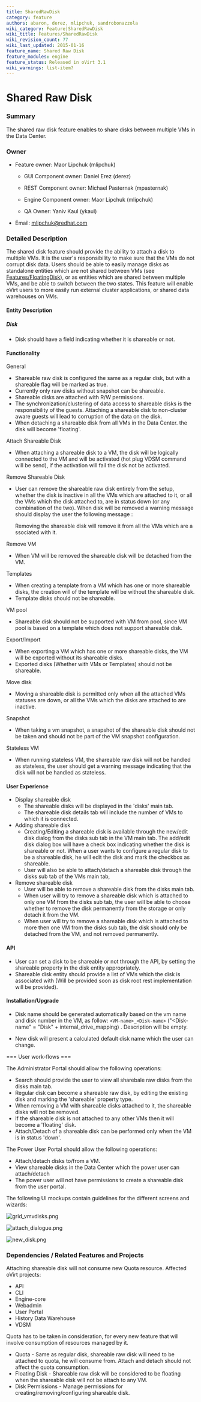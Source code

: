 ```yaml
---
title: SharedRawDisk
category: feature
authors: abaron, derez, mlipchuk, sandrobonazzola
wiki_category: Feature|SharedRawDisk
wiki_title: Features/SharedRawDisk
wiki_revision_count: 77
wiki_last_updated: 2015-01-16
feature_name: Shared Raw Disk
feature_modules: engine
feature_status: Released in oVirt 3.1
wiki_warnings: list-item?
---
```


# Shared Raw Disk

### Summary

The shared raw disk feature enables to share disks between multiple VMs in the Data Center.

### Owner

*   Feature owner: Maor Lipchuk (mlipchuk)

    * GUI Component owner: Daniel Erez (derez)

    * REST Component owner: Michael Pasternak (mpasternak)

    * Engine Component owner: Maor Lipchuk (mlipchuk)

    * QA Owner: Yaniv Kaul (ykaul)

*   Email: mlipchuk@redhat.com


### Detailed Description

The shared disk feature should provide the ability to attach a disk to multiple VMs. It is the user's responsibility to make sure that the VMs do not corrupt disk data.
Users should be able to easily manage disks as standalone entities which are not shared between VMs (see [Features/FloatingDisk](/develop/release-management/features/storage/floatingdisk/)),
 or as entities which are shared between multiple VMs, and be able to switch between the two states. This feature will enable oVirt users to more easily run external cluster applications, or shared data warehouses on VMs.

#### Entity Description

##### Disk

*   Disk should have a field indicating whether it is shareable or not.

#### Functionality

General

*   Shareable raw disk is configured the same as a regular disk, but with a shareable flag will be marked as true.
*   Currently only raw disks without snapshot can be shareable.
*   Shareable disks are attached with R/W permissions.
*   The synchronization/clustering of data access to shareable disks is the responsibility of the guests. Attaching a shareable disk to non-cluster aware guests will lead to corruption of the data on the disk.
*   When detaching a shareable disk from all VMs in the Data Center. the disk will become 'floating'.

Attach Shareable Disk

*   When attaching a shareable disk to a VM, the disk will be logically connected to the VM and will be activated (hot plug VDSM command will be send), if the activation will fail the disk not be activated.

Remove Shareable Disk

*   User can remove the shareable raw disk entirely from the setup, whether the disk is inactive in all the VMs which are attached to it, or all the VMs which the disk attached to, are in status down (or any combination of the two).
     When disk will be removed a warning message should display the user the following message :

      Removing the shareable disk will remove it from all the VMs which are associated with it.

Remove VM

*   When VM will be removed the shareable disk will be detached from the VM.

Templates

*   When creating a template from a VM which has one or more shareable disks, the creation will of the template will be without the shareable disk.
*   Template disks should not be shareable.

VM pool

*   Shareable disk should not be supported with VM from pool, since VM pool is based on a template which does not support shareable disk.

Export/Import

*   When exporting a VM which has one or more shareable disks, the VM will be exported without its shareable disks.
*   Exported disks (Whether with VMs or Templates) should not be shareable.

Move disk

*   Moving a shareable disk is permitted only when all the attached VMs statuses are down, or all the VMs which the disks are attached to are inactive.

Snapshot

*   When taking a vm snapshot, a snapshot of the shareable disk should not be taken and should not be part of the VM snapshot configuration.

Stateless VM

*   When running stateless VM, the shareable raw disk will not be handled as stateless, the user should get a warning message indicating that the disk will not be handled as stateless.

#### User Experience

*   Display shareable disk
    -   The shareable disks will be displayed in the 'disks' main tab.
    -   The shareable disk details tab will include the number of VMs to which it is connected.
*   Adding shareable disk
    -   Creating/Editing a shareable disk is available through the new/edit disk dialog from the disks sub tab in the VM main tab.
         The add/edit disk dialog box will have a check box indicating whether the disk is shareable or not.
        When a user wants to configure a regular disk to be a shareable disk, he will edit the disk and mark the checkbox as shareable.
    -   User will also be able to attach/detach a shareable disk through the disks sub tab of the VMs main tab,
*   Remove shareable disk
    -   User will be able to remove a shareable disk from the disks main tab.
    -   When user will try to remove a shareable disk which is attached to only one VM from the disks sub tab, the user will be able to choose whether to remove the disk permanently from the storage or only detach it from the VM.
    -   When user will try to remove a shareable disk which is attached to more then one VM from the disks sub tab, the disk should only be detached from the VM, and not removed permanently.

#### API

*   User can set a disk to be shareable or not through the API, by setting the shareable property in the disk entity appropriately.
*   Shareable disk entity should provide a list of VMs which the disk is associated with (Will be provided soon as disk root rest implementation will be provided).

#### Installation/Upgrade

*   Disk name should be generated automatically based on the vm name and disk number in the VM, as follow:
`<VM-name>_<Disk-name>` ("<Disk-name" = "Disk" + internal_drive_mapping) . Description will be empty. 

* New disk will present a calculated default disk name which the user can change.

=== User work-flows ===
<!-- Describe the high-level work-flows relevant to this feature. -->

The Administrator Portal should allow the following operations:

*   Search should provide the user to view all sharebale raw disks from the disks main tab.
*   Regular disk can become a shareable raw disk, by editing the existing disk and marking the 'shareable' property type.
*   When removing a VM with shareable disks attached to it, the shareable disks will not be removed.
*   If the shareable disk is not attached to any other VMs then it will become a 'floating' disk.
*   Attach/Detach of a shareable disk can be performed only when the VM is in status 'down'.

The Power User Portal should allow the following operations:

*   Attach/detach disks to/from a VM.
*   View shareable disks in the Data Center which the power user can attach/detach
*   The power user will not have permissions to create a shareable disk from the user portal.

The following UI mockups contain guidelines for the different screens and wizards:

![](/images/wiki/grid_vmvdisks.png "grid_vmvdisks.png")

![](/images/wiki/attach_dialogue.png "attach_dialogue.png")

![](/images/wiki/new_disk.png "new_disk.png")

### Dependencies / Related Features and Projects

Attaching shareable disk will not consume new Quota resource. Affected oVirt projects:

*   API
*   CLI
*   Engine-core
*   Webadmin
*   User Portal
*   History Data Warehouse
*   VDSM

Quota has to be taken in consideration, for every new feature that will involve consumption of resources managed by it.

*   Quota - Same as regular disk, shareable raw disk will need to be attached to quota, he will consume from. Attach and detach should not affect the quota consumption.
*   Floating Disk - Shareable raw disk will be considered to be floating when the shareable disk will not be attach to any VM.
*   Disk Permissions - Manage permissions for creating/removing/configuring shareable disk.
